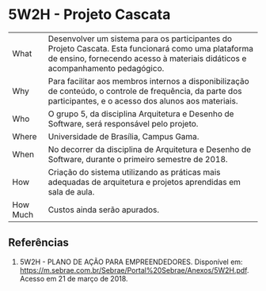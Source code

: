 <style> p { text-align: justify; text-indent: 30px; } </style>


# **5W2H - Projeto Cascata**

| | |
|-----|------|
| What | Desenvolver um sistema para os participantes do Projeto Cascata. Esta funcionará como uma plataforma de ensino, fornecendo acesso à materiais didáticos e acompanhamento pedagógico. |
|Why|Para facilitar aos membros internos a disponibilização de conteúdo, o controle de frequência, da parte dos participantes, e o acesso dos alunos aos materiais.|
|Who|O grupo 5, da disciplina Arquitetura e Desenho de Software, será responsável pelo projeto.|
|Where|Universidade de Brasília, Campus Gama.|
|When|No decorrer da disciplina de Arquitetura e Desenho de Software, durante o primeiro semestre de 2018.|
|How|Criação do sistema utilizando as práticas mais adequadas de arquitetura e projetos aprendidas em sala de aula.|
|How Much|Custos ainda serão apurados.|

## **Referências**

1. 5W2H - PLANO DE AÇÃO PARA EMPREENDEDORES. Disponível em: <https://m.sebrae.com.br/Sebrae/Portal%20Sebrae/Anexos/5W2H.pdf>. Acesso em 21 de março de 2018.